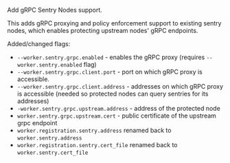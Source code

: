 Add gRPC Sentry Nodes support.

This adds gRPC proxying and policy enforcement support to existing sentry nodes,
which enables protecting upstream nodes' gRPC endpoints.

Added/changed flags:

- `--worker.sentry.grpc.enabled` - enables the gRPC proxy (requires
`--worker.sentry.enabled` flag)
- `--worker.sentry.grpc.client.port` - port on which gRPC proxy is accessible.
- `--worker.sentry.grpc.client.address` - addresses on which gRPC proxy is
accessible (needed so protected nodes can query sentries for its addresses)
- `-worker.sentry.grpc.upstream.address` - address of the protected node
- `worker.sentry.grpc.upstream.cert` - public certificate of the upstream grpc
endpoint
- `worker.registration.sentry.address` renamed back to `worker.sentry.address`
- `worker.registration.sentry.cert_file` renamed back to `worker.sentry.cert_file`


